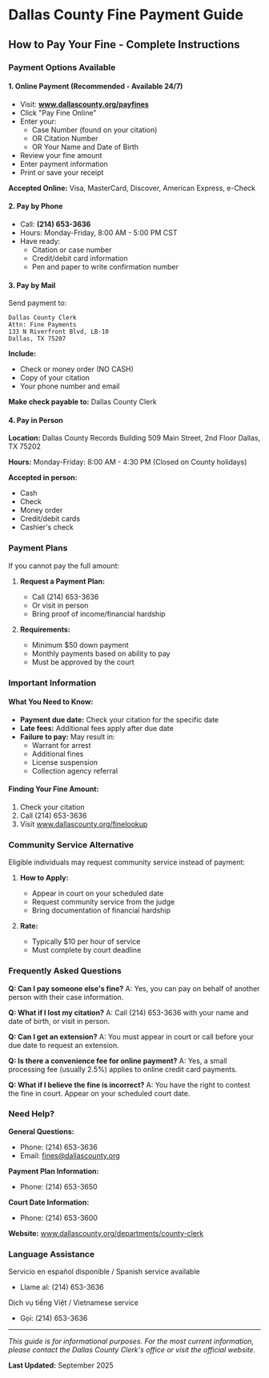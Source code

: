 # Dallas County Fine Payment Guide

## How to Pay Your Fine - Complete Instructions

### Payment Options Available

#### 1. Online Payment (Recommended - Available 24/7)
- Visit: **www.dallascounty.org/payfines**
- Click "Pay Fine Online"
- Enter your:
  - Case Number (found on your citation)
  - OR Citation Number
  - OR Your Name and Date of Birth
- Review your fine amount
- Enter payment information
- Print or save your receipt

**Accepted Online:** Visa, MasterCard, Discover, American Express, e-Check

#### 2. Pay by Phone
- Call: **(214) 653-3636**
- Hours: Monday-Friday, 8:00 AM - 5:00 PM CST
- Have ready:
  - Citation or case number
  - Credit/debit card information
  - Pen and paper to write confirmation number

#### 3. Pay by Mail
Send payment to:
```
Dallas County Clerk
Attn: Fine Payments
133 N Riverfront Blvd, LB-10
Dallas, TX 75207
```

**Include:**
- Check or money order (NO CASH)
- Copy of your citation
- Your phone number and email

**Make check payable to:** Dallas County Clerk

#### 4. Pay in Person
**Location:**
Dallas County Records Building
509 Main Street, 2nd Floor
Dallas, TX 75202

**Hours:**
Monday-Friday: 8:00 AM - 4:30 PM
(Closed on County holidays)

**Accepted in person:**
- Cash
- Check
- Money order
- Credit/debit cards
- Cashier's check

### Payment Plans

If you cannot pay the full amount:

1. **Request a Payment Plan:**
   - Call (214) 653-3636
   - Or visit in person
   - Bring proof of income/financial hardship

2. **Requirements:**
   - Minimum $50 down payment
   - Monthly payments based on ability to pay
   - Must be approved by the court

### Important Information

#### What You Need to Know:
- **Payment due date:** Check your citation for the specific date
- **Late fees:** Additional fees apply after due date
- **Failure to pay:** May result in:
  - Warrant for arrest
  - Additional fines
  - License suspension
  - Collection agency referral

#### Finding Your Fine Amount:
1. Check your citation
2. Call (214) 653-3636
3. Visit www.dallascounty.org/finelookup

### Community Service Alternative

Eligible individuals may request community service instead of payment:

1. **How to Apply:**
   - Appear in court on your scheduled date
   - Request community service from the judge
   - Bring documentation of financial hardship

2. **Rate:**
   - Typically $10 per hour of service
   - Must complete by court deadline

### Frequently Asked Questions

**Q: Can I pay someone else's fine?**
A: Yes, you can pay on behalf of another person with their case information.

**Q: What if I lost my citation?**
A: Call (214) 653-3636 with your name and date of birth, or visit in person.

**Q: Can I get an extension?**
A: You must appear in court or call before your due date to request an extension.

**Q: Is there a convenience fee for online payment?**
A: Yes, a small processing fee (usually 2.5%) applies to online credit card payments.

**Q: What if I believe the fine is incorrect?**
A: You have the right to contest the fine in court. Appear on your scheduled court date.

### Need Help?

**General Questions:**
- Phone: (214) 653-3636
- Email: fines@dallascounty.org

**Payment Plan Information:**
- Phone: (214) 653-3650

**Court Date Information:**
- Phone: (214) 653-3600

**Website:**
www.dallascounty.org/departments/county-clerk

### Language Assistance

Servicio en español disponible / Spanish service available
- Llame al: (214) 653-3636

Dịch vụ tiếng Việt / Vietnamese service
- Gọi: (214) 653-3636

---

*This guide is for informational purposes. For the most current information, please contact the Dallas County Clerk's office or visit the official website.*

**Last Updated:** September 2025